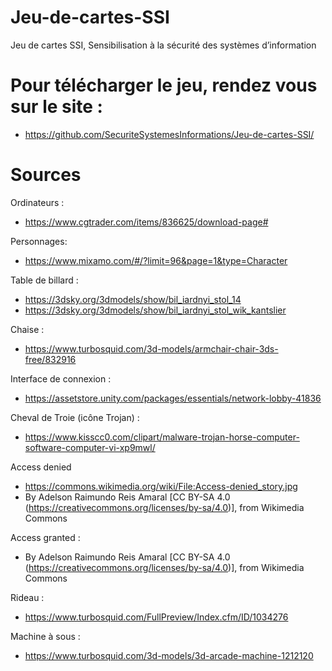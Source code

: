 # Jeu-de-cartes-SSI
Jeu de cartes SSI, Sensibilisation à la sécurité des systèmes d’information

# Pour télécharger le jeu, rendez vous sur le site : 
- https://github.com/SecuriteSystemesInformations/Jeu-de-cartes-SSI/

# Sources
Ordinateurs :
- https://www.cgtrader.com/items/836625/download-page#

Personnages:
- https://www.mixamo.com/#/?limit=96&page=1&type=Character

Table de billard : 
- https://3dsky.org/3dmodels/show/bil_iardnyi_stol_14
- https://3dsky.org/3dmodels/show/bil_iardnyi_stol_wik_kantslier

Chaise :
- https://www.turbosquid.com/3d-models/armchair-chair-3ds-free/832916

Interface de connexion :
- https://assetstore.unity.com/packages/essentials/network-lobby-41836

Cheval de Troie (icône Trojan) :
- https://www.kisscc0.com/clipart/malware-trojan-horse-computer-software-computer-vi-xp9mwl/

Access denied
- https://commons.wikimedia.org/wiki/File:Access-denied_story.jpg
- By Adelson Raimundo Reis Amaral [CC BY-SA 4.0  (https://creativecommons.org/licenses/by-sa/4.0)], from Wikimedia Commons

Access granted :
- By Adelson Raimundo Reis Amaral [CC BY-SA 4.0  (https://creativecommons.org/licenses/by-sa/4.0)], from Wikimedia Commons

Rideau :
- https://www.turbosquid.com/FullPreview/Index.cfm/ID/1034276

Machine à sous :
- https://www.turbosquid.com/3d-models/3d-arcade-machine-1212120
